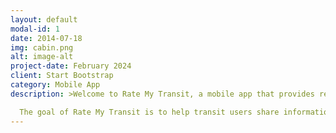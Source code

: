 ```yaml
---
layout: default
modal-id: 1
date: 2014-07-18
img: cabin.png
alt: image-alt
project-date: February 2024
client: Start Bootstrap
category: Mobile App
description: >Welcome to Rate My Transit, a mobile app that provides real time updates on travel conditions from the local transit community.

  The goal of Rate My Transit is to help transit users share information with each other and to make public transit more accessible and enjoyable for all riders.
---
```

